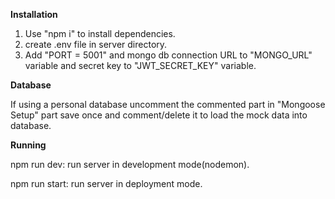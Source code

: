 **Installation**
1. Use "npm i" to install dependencies.
2. create .env file in server directory.
3. Add "PORT = 5001" and mongo db connection URL to "MONGO_URL" variable and secret key to "JWT_SECRET_KEY" variable.

**Database**

If using a personal database uncomment the commented part in "Mongoose Setup" part save once and comment/delete it to load the mock data into database.

**Running**

npm run dev: run server in development mode(nodemon).

npm run start: run server in deployment mode.

